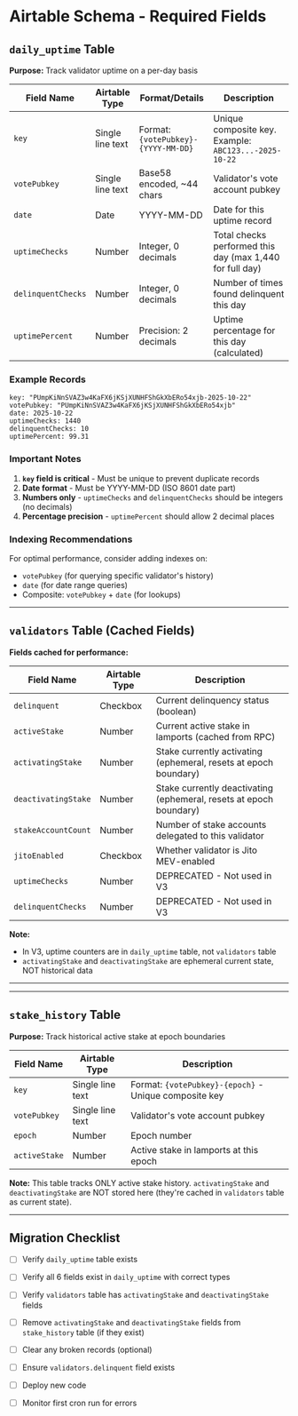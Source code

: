 # Airtable Schema - Required Fields

## `daily_uptime` Table

**Purpose:** Track validator uptime on a per-day basis

| Field Name | Airtable Type | Format/Details | Description |
|------------|---------------|----------------|-------------|
| `key` | Single line text | Format: `{votePubkey}-{YYYY-MM-DD}` | Unique composite key. Example: `ABC123...-2025-10-22` |
| `votePubkey` | Single line text | Base58 encoded, ~44 chars | Validator's vote account pubkey |
| `date` | Date | YYYY-MM-DD | Date for this uptime record |
| `uptimeChecks` | Number | Integer, 0 decimals | Total checks performed this day (max 1,440 for full day) |
| `delinquentChecks` | Number | Integer, 0 decimals | Number of times found delinquent this day |
| `uptimePercent` | Number | Precision: 2 decimals | Uptime percentage for this day (calculated) |

### Example Records

```
key: "PUmpKiNnSVAZ3w4KaFX6jKSjXUNHFShGkXbERo54xjb-2025-10-22"
votePubkey: "PUmpKiNnSVAZ3w4KaFX6jKSjXUNHFShGkXbERo54xjb"
date: 2025-10-22
uptimeChecks: 1440
delinquentChecks: 10
uptimePercent: 99.31
```

### Important Notes

1. **`key` field is critical** - Must be unique to prevent duplicate records
2. **Date format** - Must be YYYY-MM-DD (ISO 8601 date part)
3. **Numbers only** - `uptimeChecks` and `delinquentChecks` should be integers (no decimals)
4. **Percentage precision** - `uptimePercent` should allow 2 decimal places

### Indexing Recommendations

For optimal performance, consider adding indexes on:
- `votePubkey` (for querying specific validator's history)
- `date` (for date range queries)
- Composite: `votePubkey` + `date` (for lookups)

---

## `validators` Table (Cached Fields)

**Fields cached for performance:**

| Field Name | Airtable Type | Description |
|------------|---------------|-------------|
| `delinquent` | Checkbox | Current delinquency status (boolean) |
| `activeStake` | Number | Current active stake in lamports (cached from RPC) |
| `activatingStake` | Number | Stake currently activating (ephemeral, resets at epoch boundary) |
| `deactivatingStake` | Number | Stake currently deactivating (ephemeral, resets at epoch boundary) |
| `stakeAccountCount` | Number | Number of stake accounts delegated to this validator |
| `jitoEnabled` | Checkbox | Whether validator is Jito MEV-enabled |
| `uptimeChecks` | Number | DEPRECATED - Not used in V3 |
| `delinquentChecks` | Number | DEPRECATED - Not used in V3 |

**Note:** 
- In V3, uptime counters are in `daily_uptime` table, not `validators` table
- `activatingStake` and `deactivatingStake` are ephemeral current state, NOT historical data

---

---

## `stake_history` Table

**Purpose:** Track historical active stake at epoch boundaries

| Field Name | Airtable Type | Description |
|------------|---------------|-------------|
| `key` | Single line text | Format: `{votePubkey}-{epoch}` - Unique composite key |
| `votePubkey` | Single line text | Validator's vote account pubkey |
| `epoch` | Number | Epoch number |
| `activeStake` | Number | Active stake in lamports at this epoch |

**Note:** This table tracks ONLY active stake history. `activatingStake` and `deactivatingStake` are NOT stored here (they're cached in `validators` table as current state).

---

## Migration Checklist

- [ ] Verify `daily_uptime` table exists
- [ ] Verify all 6 fields exist in `daily_uptime` with correct types
- [ ] Verify `validators` table has `activatingStake` and `deactivatingStake` fields
- [ ] Remove `activatingStake` and `deactivatingStake` fields from `stake_history` table (if they exist)
- [ ] Clear any broken records (optional)
- [ ] Ensure `validators.delinquent` field exists
- [ ] Deploy new code
- [ ] Monitor first cron run for errors

